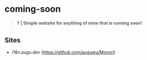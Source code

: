 # coming-soon
> :question: **| Simple website for anything of mine that is coming soon!**

## Sites
- i18n.augu.dev (https://github.com/auguwu/Monori)